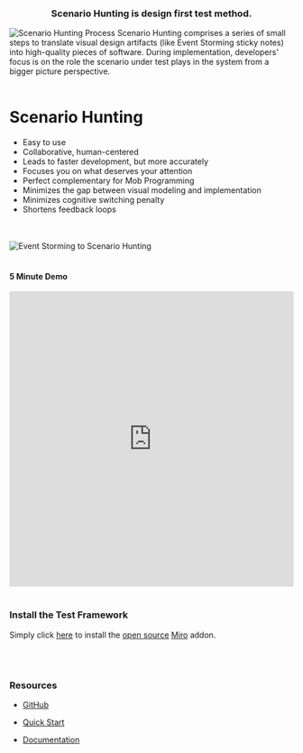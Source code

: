 <h3 align="center">Scenario Hunting is design first test method. </h3>
<img src="https://cdn.jsdelivr.net/gh/ScenarioHunting/website/sh-process-view-sm.jpg" alt="Scenario Hunting Process"/>
Scenario Hunting comprises a series of small steps to translate visual design artifacts (like Event Storming sticky notes) into high-quality pieces of software. 
During implementation, developers' focus is on the role the scenario under test plays in the system from a bigger picture perspective.





<br/>  
<br/>  

# Scenario Hunting
<ul>
  <li> Easy to use </li>
  <li> Collaborative, human-centered </li>

  <li> Leads to faster development, but more accurately </li>
  <li> Focuses you on what deserves your attention </li>
  <li> Perfect complementary for Mob Programming </li>
  <li> Minimizes the gap between visual modeling and implementation </li>
  <li> Minimizes cognitive switching penalty </li>
<!--  <li> Let code scream the design</li>
  <li> Code smarter, not harder</li>
-->
  <li> Shortens feedback loops</li>

</ul>

<br/>  
<br/>  


<img src="https://cdn.jsdelivr.net/gh/ScenarioHunting/website/event-storming-to-scenario-hunting.jpg" alt="Event Storming to Scenario Hunting"/>

<br/>
<br/>

#### 5 Minute Demo

<iframe style="width:100%" height="524" src="https://www.youtube.com/embed/Ou_TkeMsfXs" title="YouTube video player" frameborder="0" allow="accelerometer; autoplay; clipboard-write; encrypted-media; gyroscope; picture-in-picture" allowfullscreen></iframe>


<br/>  
<br/>  

### Install the Test Framework
Simply click [here](https://miro.com/oauth/authorize/?response_type=code&client_id=3074457356753256770&redirect_uri=%2Fconfirm-app-install%2F) to install the [open source](https://github.com/ScenarioHunting/ScenarioHunting) [Miro](https://miro.com) addon.

<br/>  
<br/>  


### Resources
* [GitHub](https://github.com/ScenarioHunting/ScenarioHunting)

* [Quick Start](https://docs.scenariohunting.com/#/content/Quick-Start/Installation/article)

* [Documentation](https://docs.scenariohunting.com)
